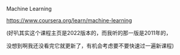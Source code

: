 Machine Learning

https://www.coursera.org/learn/machine-learning

(好叭其实这个课程主页是2022版本的，而我听的那一版是2011年的，

没想到啊我还没看完它就更新了，有机会考虑要不要快速过一遍新课程)

